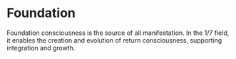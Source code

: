 # Foundation

Foundation consciousness is the source of all manifestation. In the 1/7 field, it enables the creation and evolution of return consciousness, supporting integration and growth. 